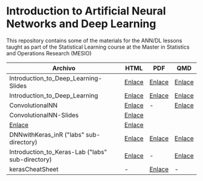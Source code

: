 # Introduction to Artificial Neural Networks and Deep Learning

This repository contains some of the materials for the ANN/DL lessons taught as part of the Statistical Learning course at the Master in Statistics and Operations Research (MESIO) 


| Archivo                                                        | HTML                                             | PDF                                              | QMD                                              |
|----------------------------------------------------------------|--------------------------------------------------|--------------------------------------------------|--------------------------------------------------|
| Introduction_to_Deep_Learning-Slides                            | [Enlace]( https://aspteaching.github.io/intro2deeplearning/Introduction_to_Deep_Learning-Slides.html) | [Enlace](./Introduction_to_Deep_Learning-Slides.pdf) | [Enlace](./Introduction_to_Deep_Learning-Slides.qmd) |
| Introduction_to_Deep_Learning                                   | [Enlace](https://aspteaching.github.io/intro2deeplearning/Introduction_to_Deep_Learning.html)    | [Enlace](./Introduction_to_Deep_Learning.pdf)    | [Enlace](./Introduction_to_Deep_Learning.qmd)    |
| ConvolutionalNN                                         | [Enlace](https://aspteaching.github.io/intro2deeplearning/ConvolutionalNN.html)           | -                                                | [Enlace](./ConvolutionalNN.qmd)            |
| ConvolutionalNN-Slides                                          | [Enlace](https://aspteaching.github.io/intro2deeplearning/ConvolutionalNN-Slides.html)           | 
[Enlace](https://aspteaching.github.io/intro2deeplearning/ConvolutionalNN-Slides.pdf)| [Enlace](./ConvolutionalNN-Slides.qmd)            |
| DNNwithKeras_inR ("labs" sub-directory)                    | [Enlace](./labs/DNNwithKeras_inR.html)            | [Enlace](./labs/DNNwithKeras_inR.pdf)            | [Enlace](./labs/DNNwithKeras_inR.qmd)            |
| Introduction_to_Keras-Lab ("labs" sub-directory)           | [Enlace](./labs/Introduction_to_Keras-Lab.html)   | -                                                | [Enlace](./labs/Introduction_to_Keras-Lab.qmd)   |
| kerasCheatSheet                                                 | -                                                | [Enlace](./labs/kerasCheatSheet.pdf)            | -                                                |

